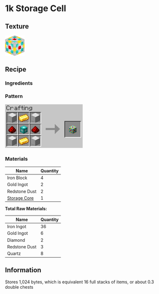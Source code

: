 # 1k Storage Cell

## Texture
<img src="../assets/items/1k_storage_cell.png" alt="1k_storage_cell" width="64"/>

## Recipe

### Ingredients

### Pattern
<img src="../assets/recipes/1k_storage_cell.png" alt="1k_storage_cell" width="256"/>

### Materials
| Name | Quantity |
| ---- | -------- |
| Iron Block | 4 |
| Gold Ingot | 2 |
| Redstone Dust | 2 |
| [Storage Core](storage_core.md) | 1 |

**Total Raw Materials:**

| Name | Quantity |
| ---- | -------- |
| Iron Ingot | 36 |
| Gold Ingot | 6 |
| Diamond | 2 |
| Redstone Dust | 3 |
| Quartz | 8 |



## Information
Stores 1,024 bytes, which is equivalent 16 full stacks of items, or about 0.3 double chests

